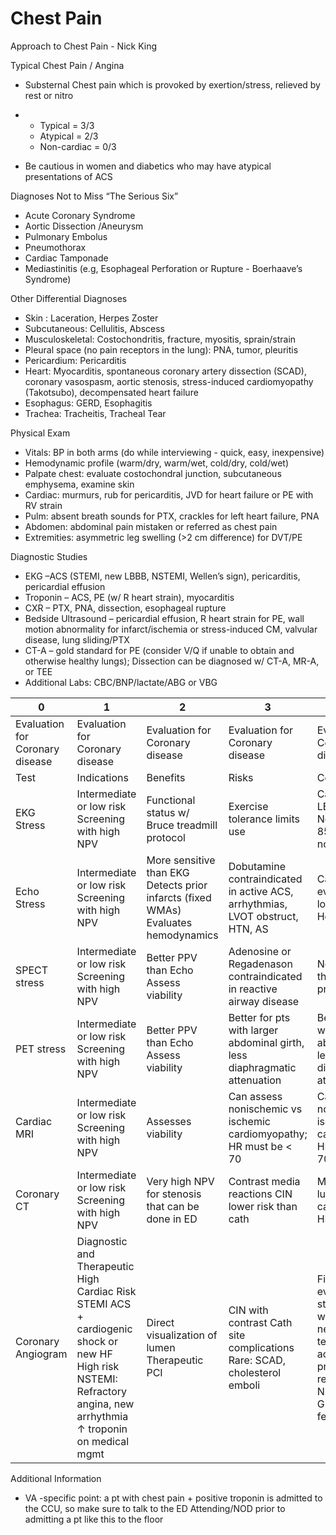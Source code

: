 # Chest Pain

Approach to Chest Pain - Nick King

Typical Chest Pain / Angina

-   Substernal Chest pain which is provoked by exertion/stress, relieved
    by rest or nitro

<!-- -->

-   -   Typical = 3/3
    -   Atypical = 2/3
    -   Non-cardiac = 0/3

<!-- -->

-   Be cautious in women and diabetics who may have atypical
    presentations of ACS

Diagnoses Not to Miss “The Serious Six”

-   Acute Coronary Syndrome
-   Aortic
    Dissection
    /Aneurysm
-   Pulmonary Embolus
-   Pneumothorax
-   Cardiac Tamponade
-   Mediastinitis (e.g, Esophageal Perforation or Rupture - Boerhaave’s
    Syndrome)

Other Differential Diagnoses

-   Skin
    : Laceration, Herpes Zoster
-   Subcutaneous: Cellulitis, Abscess
-   Musculoskeletal: Costochondritis, fracture, myositis, sprain/strain
-   Pleural space (no pain receptors in the lung): PNA, tumor, pleuritis
-   Pericardium: Pericarditis
-   Heart: Myocarditis, spontaneous coronary artery dissection (SCAD),
    coronary vasospasm, aortic stenosis, stress-induced cardiomyopathy
    (Takotsubo), decompensated heart failure
-   Esophagus: GERD, Esophagitis
-   Trachea: Tracheitis, Tracheal Tear

Physical Exam

-   Vitals: BP in both arms (do while interviewing - quick, easy,
    inexpensive)
-   Hemodynamic profile (warm/dry, warm/wet, cold/dry, cold/wet)
-   Palpate chest: evaluate costochondral junction, subcutaneous
    emphysema, examine skin
-   Cardiac: murmurs, rub for pericarditis, JVD for heart failure or PE
    with RV strain
-   Pulm: absent breath sounds for PTX, crackles for left heart failure,
    PNA
-   Abdomen: abdominal pain mistaken or referred as chest pain
-   Extremities: asymmetric leg swelling (>2 cm difference) for DVT/PE

Diagnostic Studies

-   EKG
    –ACS (STEMI, new LBBB, NSTEMI, Wellen’s sign), pericarditis,
    pericardial effusion
-   Troponin
    – ACS, PE (w/ R heart strain), myocarditis
-   CXR
    – PTX, PNA, dissection, esophageal rupture
-   Bedside Ultrasound
    – pericardial effusion, R heart strain for PE, wall motion
    abnormality for infarct/ischemia or stress-induced CM, valvular
    disease, lung sliding/PTX
-   CT-A
    – gold standard for PE (consider V/Q if unable to obtain and
    otherwise healthy lungs); Dissection can be diagnosed w/ CT-A, MR-A,
    or TEE
-   Additional Labs:
    CBC/BNP/lactate/ABG or VBG

| 0                               | 1                                                                                                                                                                   | 2                                                                                  | 3                                                                             | 4                                                                                                                                                                              |
|---------------------------------|---------------------------------------------------------------------------------------------------------------------------------------------------------------------|------------------------------------------------------------------------------------|-------------------------------------------------------------------------------|--------------------------------------------------------------------------------------------------------------------------------------------------------------------------------|
| Evaluation for Coronary disease | Evaluation for Coronary disease                                                                                                                                     | Evaluation for Coronary disease                                                    | Evaluation for Coronary disease                                               | Evaluation for Coronary disease                                                                                                                                                |
| Test                            | Indications                                                                                                                                                         | Benefits                                                                           | Risks                                                                         | Considerations                                                                                                                                                                 |
| EKG Stress                      | Intermediate or low risk Screening with high NPV                                                                                                                    | Functional status w/ Bruce treadmill protocol                                      | Exercise tolerance limits use                                                 | Cannot have LBBB Nondiagnostic if 85% target HR not achieved                                                                                                                   |
| Echo Stress                     | Intermediate or low risk Screening with high NPV                                                                                                                    | More sensitive than EKG Detects prior infarcts (fixed WMAs) Evaluates hemodynamics | Dobutamine contraindicated in active ACS, arrhythmias, LVOT obstruct, HTN, AS | Can be useful to eval low grade low flow AS Hold BB                                                                                                                            |
| SPECT stress                    | Intermediate or low risk Screening with high NPV                                                                                                                    | Better PPV than Echo Assess viability                                              | Adenosine or Regadenason contraindicated in reactive airway disease           | No caffeine or theophylline prior                                                                                                                                              |
| PET stress                      | Intermediate or low risk Screening with high NPV                                                                                                                    | Better PPV than Echo Assess viability                                              | Better for pts with larger abdominal girth, less diaphragmatic attenuation    | Better for pts with larger abdominal girth, less diaphragmatic attenuation                                                                                                     |
| Cardiac MRI                     | Intermediate or low risk Screening with high NPV                                                                                                                    | Assesses viability                                                                 | Can assess nonischemic vs ischemic cardiomyopathy; HR must be \< 70           | Can assess nonischemic vs ischemic cardiomyopathy; HR must be \< 70                                                                                                            |
| Coronary CT                     | Intermediate or low risk Screening with high NPV                                                                                                                    | Very high NPV for stenosis that can be done in ED                                  | Contrast media reactions CIN lower risk than cath                             | Might have poor lumen if heavy calcium burden HR \< 70                                                                                                                         |
| Coronary Angiogram              | Diagnostic and Therapeutic High Cardiac Risk STEMI ACS + cardiogenic shock or new HF High risk NSTEMI: Refractory angina, new arrhythmia ↑ troponin on medical mgmt | Direct visualization of lumen Therapeutic PCI                                      | CIN with contrast Cath site complications Rare: SCAD, cholesterol emboli      | First line evaluation of stable in angina with pts w/HF or new HF Positive test often Radial access preferred Case request cath lab NPO MN prior Groin check if femoral access |

Additional Information

-   VA
    -specific point: a pt with chest pain + positive troponin is
    admitted to the CCU, so make sure to talk to the ED Attending/NOD
    prior to admitting a pt like this to the floor
